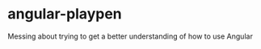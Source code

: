 angular-playpen
===============

Messing about trying to get a better understanding of how to use Angular
